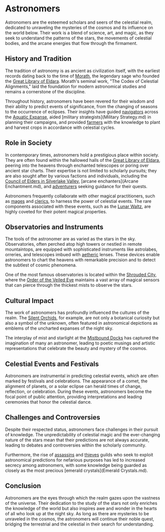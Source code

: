 # Astronomers

Astronomers are the esteemed scholars and seers of the celestial realm, dedicated to unraveling the mysteries of the cosmos and its influence on the world below. Their work is a blend of science, art, and magic, as they seek to understand the patterns of the stars, the movements of celestial bodies, and the arcane energies that flow through the firmament.

## History and Tradition

The tradition of astronomy is as ancient as civilization itself, with the earliest records dating back to the time of [Morath](Morath.md), the legendary sage who founded the [Great Library of Eldara](Great%20Library%20of%20Eldara.md). Morath's seminal work, "The Codex of Celestial Alignments," laid the foundation for modern astronomical studies and remains a cornerstone of the discipline.

Throughout history, astronomers have been revered for their wisdom and their ability to predict events of significance, from the changing of seasons to the occurrence of eclipses. Their insights have guided [navigators](Navigators.md) across the [Aquatic Expanse](Aquatic%20Expanse.md), aided [military strategists](Military Strategy.md) in planning their campaigns, and provided [farmers](Farmers.md) with the knowledge to plant and harvest crops in accordance with celestial cycles.

## Role in Society

In contemporary times, astronomers hold a prestigious place within society. They are often found within the hallowed halls of the [Great Library of Eldara](Great%20Library%20of%20Eldara.md), peering into the heavens through enchanted telescopes or poring over ancient star charts. Their expertise is not limited to scholarly pursuits; they are also sought after by various factions and individuals, including the [Council of Elders in Silverlake Valley](Council%20of%20Elders%20in%20Silverlake%20Valley.md), [arcane enchanters](Arcane Enchantment.md), and [adventurers](Adventurers.md) seeking guidance for their quests.

Astronomers frequently collaborate with other magical practitioners, such as [mages](Mages.md) and [clerics](Clerics.md), to harness the power of celestial events. The rare components associated with these events, such as the [Lunar Waltz](Lunar%20Waltz.md), are highly coveted for their potent magical properties.

## Observatories and Instruments

The tools of the astronomer are as varied as the stars in the sky. Observatories, often perched atop high towers or nestled in remote mountaintops, are equipped with sophisticated instruments like astrolabes, orreries, and telescopes imbued with [aetheric](Aether.md) lenses. These devices enable astronomers to chart the heavens with remarkable precision and to detect the subtlest of cosmic phenomena.

One of the most famous observatories is located within the [Shrouded City](Shrouded%20City.md), where the [Order of the Veiled Eye](Order%20of%20the%20Veiled%20Eye.md) maintains a vast array of magical sensors that can pierce through the thickest mists to observe the stars.

## Cultural Impact

The work of astronomers has profoundly influenced the cultures of the realm. The [Silent Orchids](Silent%20Orchids.md), for example, are not only a botanical curiosity but also a symbol of the unknown, often featured in astronomical depictions as emblems of the uncharted expanses of the night sky.

The interplay of mist and starlight at the [Mistbound Docks](Mistbound%20Docks.md) has captured the imagination of many an astronomer, leading to poetic musings and artistic representations that celebrate the beauty and mystery of the cosmos.

## Celestial Events and Festivals

Astronomers are instrumental in predicting celestial events, which are often marked by festivals and celebrations. The appearance of a comet, the alignment of planets, or a solar eclipse can herald times of change, reflection, or celebration. During these events, astronomers become the focal point of public attention, providing interpretations and leading ceremonies that honor the celestial dance.

## Challenges and Controversies

Despite their respected status, astronomers face challenges in their pursuit of knowledge. The unpredictability of celestial magic and the ever-changing nature of the stars mean that their predictions are not always accurate, leading to debates and controversies within the scholarly community.

Furthermore, the rise of [assassins](Assassins.md) and [thieves](Thieves.md) guilds who seek to exploit astronomical predictions for nefarious purposes has led to increased secrecy among astronomers, with some knowledge being guarded as closely as the most precious [emerald crystals](Emerald Crystals.md).

## Conclusion

Astronomers are the eyes through which the realm gazes upon the vastness of the universe. Their dedication to the study of the stars not only enriches the knowledge of the world but also inspires awe and wonder in the hearts of all who look up at the night sky. As long as there are mysteries to be unraveled in the cosmos, the astronomers will continue their noble quest, bridging the terrestrial and the celestial in their search for understanding.